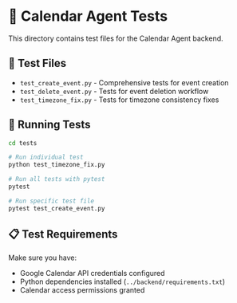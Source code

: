 # 🧪 Calendar Agent Tests

This directory contains test files for the Calendar Agent backend.

## 📁 Test Files

- `test_create_event.py` - Comprehensive tests for event creation
- `test_delete_event.py` - Tests for event deletion workflow  
- `test_timezone_fix.py` - Tests for timezone consistency fixes

## 🏃 Running Tests

```bash
cd tests

# Run individual test
python test_timezone_fix.py

# Run all tests with pytest
pytest

# Run specific test file
pytest test_create_event.py
```

## 📋 Test Requirements

Make sure you have:
- Google Calendar API credentials configured
- Python dependencies installed (`../backend/requirements.txt`)
- Calendar access permissions granted 